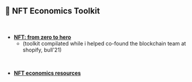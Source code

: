 ## 🎨 NFT Economics Toolkit

<br>

* **[NFT: from zero to hero](zero_to_hero.md)**
  * (toolkit compilated while i helped co-found the blockchain team at shopify, bull'21)
 
<br>
    
* **[NFT economics resources](nft_economomics.md)**

